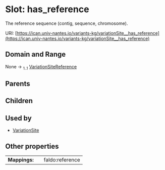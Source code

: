 
# Slot: has_reference

The reference sequence (contig, sequence, chromosome).

URI: [https://ican.univ-nantes.io/variants-kg/variationSite__has_reference](https://ican.univ-nantes.io/variants-kg/variationSite__has_reference)


## Domain and Range

None &#8594;  <sub>1..1</sub> [VariationSiteReference](VariationSiteReference.md)

## Parents


## Children


## Used by

 * [VariationSite](VariationSite.md)

## Other properties

|  |  |  |
| --- | --- | --- |
| **Mappings:** | | faldo:reference |